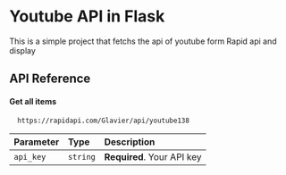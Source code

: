 # Youtube API in Flask
This is a simple project that fetchs the api of youtube form Rapid api and display 

## API Reference

#### Get all items

```http
  https://rapidapi.com/Glavier/api/youtube138
```

| Parameter | Type     | Description                |
| :-------- | :------- | :------------------------- |
| `api_key` | `string` | **Required**. Your API key |


